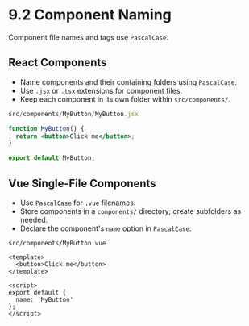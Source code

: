 # 9.2 Component Naming
Component file names and tags use `PascalCase`.

## React Components

- Name components and their containing folders using `PascalCase`.
- Use `.jsx` or `.tsx` extensions for component files.
- Keep each component in its own folder within `src/components/`.

```jsx
src/components/MyButton/MyButton.jsx

function MyButton() {
  return <button>Click me</button>;
}

export default MyButton;
```

## Vue Single-File Components

- Use `PascalCase` for `.vue` filenames.
- Store components in a `components/` directory; create subfolders as needed.
- Declare the component's `name` option in `PascalCase`.

```vue
src/components/MyButton.vue

<template>
  <button>Click me</button>
</template>

<script>
export default {
  name: 'MyButton'
};
</script>
```

